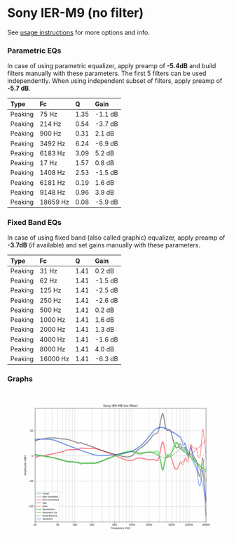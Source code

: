 # Sony IER-M9 (no filter)
See [usage instructions](https://github.com/jaakkopasanen/AutoEq#usage) for more options and info.

### Parametric EQs
In case of using parametric equalizer, apply preamp of **-5.4dB** and build filters manually
with these parameters. The first 5 filters can be used independently.
When using independent subset of filters, apply preamp of **-5.7 dB**.

| Type    | Fc       |    Q | Gain    |
|:--------|:---------|:-----|:--------|
| Peaking | 75 Hz    | 1.35 | -1.1 dB |
| Peaking | 214 Hz   | 0.54 | -3.7 dB |
| Peaking | 900 Hz   | 0.31 | 2.1 dB  |
| Peaking | 3492 Hz  | 6.24 | -6.9 dB |
| Peaking | 6183 Hz  | 3.09 | 5.2 dB  |
| Peaking | 17 Hz    | 1.57 | 0.8 dB  |
| Peaking | 1408 Hz  | 2.53 | -1.5 dB |
| Peaking | 6181 Hz  | 0.19 | 1.6 dB  |
| Peaking | 9148 Hz  | 0.96 | 3.9 dB  |
| Peaking | 18659 Hz | 0.08 | -5.9 dB |

### Fixed Band EQs
In case of using fixed band (also called graphic) equalizer, apply preamp of **-3.7dB**
(if available) and set gains manually with these parameters.

| Type    | Fc       |    Q | Gain    |
|:--------|:---------|:-----|:--------|
| Peaking | 31 Hz    | 1.41 | 0.2 dB  |
| Peaking | 62 Hz    | 1.41 | -1.5 dB |
| Peaking | 125 Hz   | 1.41 | -2.5 dB |
| Peaking | 250 Hz   | 1.41 | -2.6 dB |
| Peaking | 500 Hz   | 1.41 | 0.2 dB  |
| Peaking | 1000 Hz  | 1.41 | 1.6 dB  |
| Peaking | 2000 Hz  | 1.41 | 1.3 dB  |
| Peaking | 4000 Hz  | 1.41 | -1.6 dB |
| Peaking | 8000 Hz  | 1.41 | 4.0 dB  |
| Peaking | 16000 Hz | 1.41 | -6.3 dB |

### Graphs
![](./Sony%20IER-M9%20(no%20filter).png)